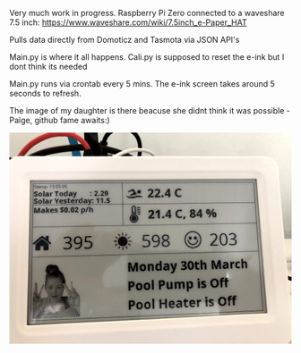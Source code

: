 Very much work in progress. 
Raspberry Pi Zero connected to a waveshare 7.5 inch:
https://www.waveshare.com/wiki/7.5inch_e-Paper_HAT

Pulls data directly from Domoticz and Tasmota via JSON API's

Main.py is where it all happens. Cali.py is supposed to reset the e-ink but I dont think its needed

Main.py runs via crontab every 5 mins. The e-ink screen takes around 5 seconds to refresh.

The image of my daughter is there beacuse she didnt think it was possible - Paige, github fame awaits:)

![alt text](https://github.com/karlcmorris/Domoticz-e-ink/blob/master/gallery/IMG_3882.jpg)
